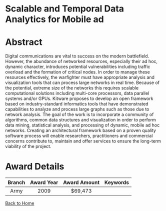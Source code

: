 
Scalable and Temporal Data Analytics for Mobile ad
==================================================

# Abstract


Digital communications are vital to success on the modern battlefield. However, the abundance of networked resources, especially their ad hoc, dynamic character, introduces potential vulnerabilities including traffic overload and the formation of critical nodes. In order to manage these resources effectively, the warfighter must have appropriate analysis and visualization tools that can process large networks in real time. Because of the potential, extreme size of the networks this requires scalable computational solutions including multi-core processors, data parallel systems and/or GPUs. Kitware proposes to develop an open framework based on industry-standard informatics tools that have demonstrated capabilities to analyze and process large graphs such as those due to network analysis. The goal of the work is to incorporate a community of algorithms, common data structures and visualization in order to perform data mining, statistical analysis, and processing of dynamic, mobile ad hoc networks. Creating an architectural framework based on a proven quality software process will enable researchers, practitioners and commercial concerns contribute to, maintain and offer services to ensure the long-term viability of the project.  

# Award Details

|Branch|Award Year|Award Amount|Keywords|
| :---: | :---: | :---: | :---: |
|Army|2009|$69,473||
  
  


[Back to Home](https://github.com/chrischow/dod_sbir_awards#981)